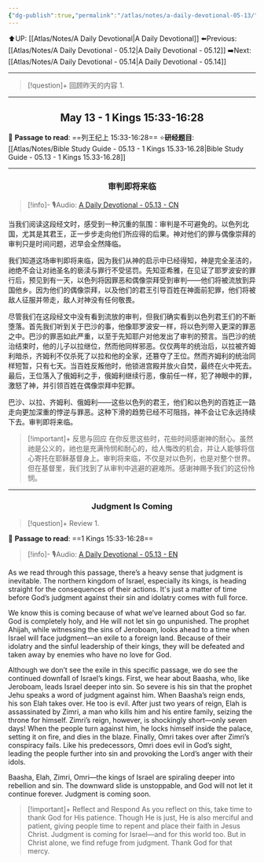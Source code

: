 ```yaml
---
{"dg-publish":true,"permalink":"/atlas/notes/a-daily-devotional-05-13/"}
---
```


 ⬆️UP: [[Atlas/Notes/A Daily Devotional\|A Daily Devotional]]
⬅️Previous: [[Atlas/Notes/A Daily Devotional - 05.12\|A Daily Devotional - 05.12]]
➡️Next: [[Atlas/Notes/A Daily Devotional - 05.14\|A Daily Devotional - 05.14]]

---

> [!question]+ 回顾昨天的内容
> 1. 


---
## <center>May 13 -  1 Kings 15:33-16:28</center>

📖 **Passage to read**: ==列王纪上 15:33-16:28==
⭐**研经题目**: [[Atlas/Notes/Bible Study Guide - 05.13 - 1 Kings 15.33-16.28\|Bible Study Guide - 05.13 - 1 Kings 15.33-16.28]]

---
### <center>审判即将来临</center>

> [!info]- 🎙️Audio: [A Daily Devotional - 05.13 - CN]()

当我们阅读这段经文时，感受到一种沉重的氛围：审判是不可避免的。以色列北国，尤其是其君王，正一步步走向他们所应得的后果。神对他们的罪与偶像崇拜的审判只是时间问题，迟早会全然降临。

我们知道这场审判即将来临，因为我们从神的启示中已经得知，神是完全圣洁的，祂绝不会让对祂圣名的亵渎与罪行不受惩罚。先知亚希雅，在见证了耶罗波安的罪行后，预见到有一天，以色列将因罪恶和偶像崇拜受到审判——他们将被流放到异国他乡。因为他们的偶像崇拜，以及他们的君王引导百姓在神面前犯罪，他们将被敌人征服并带走，敌人对神没有任何敬畏。

尽管我们在这段经文中没有看到流放的审判，但我们确实看到以色列君王们的不断堕落。首先我们听到关于巴沙的事，他像耶罗波安一样，将以色列带入更深的罪恶之中。巴沙的罪恶如此严重，以至于先知耶户对他发出了审判的预言。当巴沙的统治结束时，他的儿子以拉继位，然而他同样邪恶。仅仅两年的统治后，以拉被齐姆利暗杀，齐姆利不仅杀死了以拉和他的全家，还篡夺了王位。然而齐姆利的统治同样短暂，只有七天。当百姓反叛他时，他锁进宫殿并放火自焚，最终在火中死去。最后，王位落入了俄姆利之手，俄姆利继续行恶，像前任一样，犯了神眼中的罪，激怒了神，并引领百姓在偶像崇拜中犯罪。

巴沙、以拉、齐姆利、俄姆利——这些以色列的君王，他们和以色列的百姓正一路走向更加深重的悖逆与罪恶。这种下滑的趋势已经不可阻挡，神不会让它永远持续下去。审判即将来临。

> [!important]+ 反思与回应
在你反思这些时，花些时间感谢神的耐心。虽然祂是公义的，祂也是充满怜悯和耐心的，给人悔改的机会，并让人能够将信心寄托在耶稣基督身上。审判将来临，不仅是对以色列，也是对整个世界。但在基督里，我们找到了从审判中逃避的避难所。感谢神赐予我们的这份怜悯。



---
### <center>Judgment Is Coming</center>

> [!question]+ Review
> 1. 

📖 **Passage to read**: ==1 Kings 15:33-16:28==

> [!info]- 🎙️Audio: [A Daily Devotional - 05.13 - EN]()  

As we read through this passage, there’s a heavy sense that judgment is inevitable. The northern kingdom of Israel, especially its kings, is heading straight for the consequences of their actions. It's just a matter of time before God’s judgment against their sin and idolatry comes with full force.

We know this is coming because of what we’ve learned about God so far. God is completely holy, and He will not let sin go unpunished. The prophet Ahijah, while witnessing the sins of Jeroboam, looks ahead to a time when Israel will face judgment—an exile to a foreign land. Because of their idolatry and the sinful leadership of their kings, they will be defeated and taken away by enemies who have no love for God.

Although we don’t see the exile in this specific passage, we do see the continued downfall of Israel’s kings. First, we hear about Baasha, who, like Jeroboam, leads Israel deeper into sin. So severe is his sin that the prophet Jehu speaks a word of judgment against him. When Baasha’s reign ends, his son Elah takes over. He too is evil. After just two years of reign, Elah is assassinated by Zimri, a man who kills him and his entire family, seizing the throne for himself. Zimri’s reign, however, is shockingly short—only seven days! When the people turn against him, he locks himself inside the palace, setting it on fire, and dies in the blaze. Finally, Omri takes over after Zimri’s conspiracy fails. Like his predecessors, Omri does evil in God’s sight, leading the people further into sin and provoking the Lord’s anger with their idols.

Baasha, Elah, Zimri, Omri—the kings of Israel are spiraling deeper into rebellion and sin. The downward slide is unstoppable, and God will not let it continue forever. Judgment is coming soon.

> [!important]+ Reflect and Respond
As you reflect on this, take time to thank God for His patience. Though He is just, He is also merciful and patient, giving people time to repent and place their faith in Jesus Christ. Judgment is coming for Israel—and for this world too. But in Christ alone, we find refuge from judgment. Thank God for that mercy.





